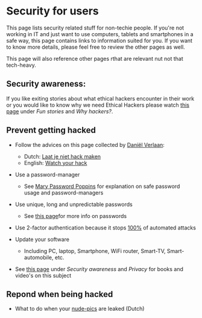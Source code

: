 # Security for users
This page lists security related stuff for non-techie people. If you're not working in IT and just want to use computers,
tablets and smartphones in a safe way, this page contains links to information suited for you. If you want to know more details, 
please feel free to review the other pages as well. 

This page will also reference other pages rthat are relevant nut not that tech-heavy.


## Security awareness:
If you like exiting stories about what ethical hackers encounter in their work or you would like to know why we need Ethical Hackers
please watch [this page](../videos/README.md) under _Fun stories_ and _Why hackers?_.

## Prevent getting hacked
* Follow the advices on this page collected by [Daniël Verlaan](https://twitter.com/danielverlaan): 
  * Dutch: [Laat je niet hack maken](https://laatjeniethackmaken.nl/)
  * English: [Watch your hack](https://watchyourhack.com/)
* Use a password-manager
  * See [Mary Password Poppins](https://www.youtube.com/watch?v=IgCHcuCw_RQ) for explanation on safe password usage and password-managers  
* Use unique, long and unpredictable passwords
  * See [this page](../publications/2018-02-08_passwords_myths_errors_tip_for_users/README.md)for more info on passwords
* Use 2-factor authentication because it stops [100%](https://thenextweb.com/google/2019/05/23/google-data-shows-2-factor-authentication-blocks-100-of-automated-bot-hacks/) of automated attacks
* Update your software
  * Including PC, laptop, Smartphone, WiFi router, Smart-TV, Smart-automobile, etc.

* See [this page](../books/README.md) under _Security awareness_ and _Privacy_ for books and video's on this subject

## Repond when being hacked
* What to do when your [nude-pics](https://medium.com/@UID_/naaktfotos-gelekt-wat-nu-fb3490c2ab6b) are leaked (Dutch)